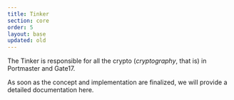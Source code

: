 ```yaml
---
title: Tinker
section: core
order: 5
layout: base
updated: old
---
```


The Tinker is responsible for all the crypto (_cryptography_, that is) in Portmaster and Gate17.

As soon as the concept and implementation are finalized, we will provide a detailed documentation here.
